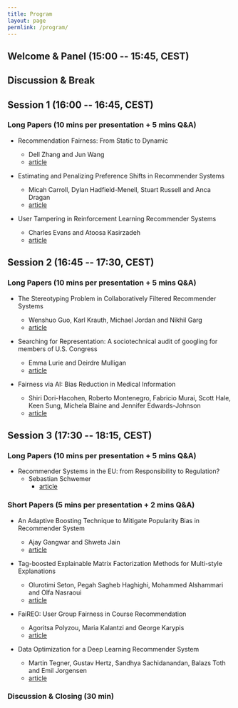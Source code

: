 ```yaml
---
title: Program
layout: page
permlink: /program/
---
```


## Welcome & Panel (15:00 -- 15:45, CEST)

## Discussion & Break


## Session 1 (16:00 -- 16:45, CEST)


### Long Papers (10 mins per presentation + 5 mins Q&A)


* Recommendation Fairness: From Static to Dynamic
	* Dell Zhang and Jun Wang
	* [article](https://arxiv.org/abs/2109.03150)

* Estimating and Penalizing Preference Shifts in Recommender Systems
	* Micah Carroll, Dylan Hadfield-Menell, Stuart Russell and Anca Dragan
	* [article]()
	
* User Tampering in Reinforcement Learning Recommender Systems
  * Charles Evans and Atoosa Kasirzadeh
  * [article](https://arxiv.org/abs/2109.04083)

## Session 2 (16:45 -- 17:30, CEST)

### Long Papers (10 mins per presentation + 5 mins Q&A)

* The Stereotyping Problem in Collaboratively Filtered Recommender Systems
  * Wenshuo Guo, Karl Krauth, Michael Jordan and Nikhil Garg
  * [article](https://arxiv.org/abs/2106.12622)

* Searching for Representation: A sociotechnical audit of googling for members of U.S. Congress
  * Emma Lurie and Deirdre Mulligan
  * [article]()

* Fairness via AI: Bias Reduction in Medical Information
  * Shiri Dori-Hacohen, Roberto Montenegro, Fabricio Murai, Scott Hale, Keen Sung, Michela Blaine and Jennifer Edwards-Johnson
  * [article]()


## Session 3 (17:30 -- 18:15, CEST)

### Long Papers (10 mins per presentation + 5 mins Q&A)

* Recommender Systems in the EU: from Responsibility to Regulation?
  * Sebastian Schwemer
	* [article](https://papers.ssrn.com/sol3/papers.cfm?abstract_id=3923003)
	
### Short Papers (5 mins per presentation + 2 mins Q&A)

* An Adaptive Boosting Technique to Mitigate Popularity Bias in Recommender System
	* Ajay Gangwar and Shweta Jain
	* [article](http://arxiv.org/abs/2109.05677)

* Tag-boosted Explainable Matrix Factorization Methods for Multi-style Explanations
  * Olurotimi Seton, Pegah Sagheb Haghighi, Mohammed Alshammari and Olfa Nasraoui
  * [article]()

* FaiREO: User Group Fairness in Course Recommendation
  * Agoritsa Polyzou, Maria Kalantzi and George Karypis
  * [article](https://arxiv.org/abs/2109.05931)

	
* Data Optimization for a Deep Learning Recommender System
  * Martin Tegner, Gustav Hertz, Sandhya Sachidanandan, Balazs Toth and Emil Jorgensen
  * [article](https://arxiv.org/abs/2106.11218) 


### Discussion & Closing (30 min)













